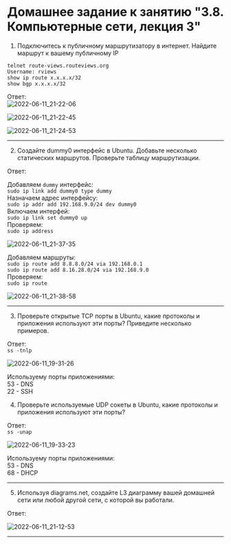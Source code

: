# Домашнее задание к занятию "3.8. Компьютерные сети, лекция 3"

1. Подключитесь к публичному маршрутизатору в интернет. Найдите маршрут к вашему публичному IP
```
telnet route-views.routeviews.org
Username: rviews
show ip route x.x.x.x/32
show bgp x.x.x.x/32
```

Ответ:  
![2022-06-11_21-22-06](https://user-images.githubusercontent.com/93952387/173201128-d7aad33c-8dbb-4ea3-b873-c6074bdec392.png)  

![2022-06-11_21-22-45](https://user-images.githubusercontent.com/93952387/173201147-b4584993-66fb-45b6-9242-c9cf962d78ff.png)  

![2022-06-11_21-24-53](https://user-images.githubusercontent.com/93952387/173201155-07b0ea41-ae84-4942-99d0-70e47e20c506.png)  


---

2. Создайте dummy0 интерфейс в Ubuntu. Добавьте несколько статических маршрутов. Проверьте таблицу маршрутизации.

Ответ:  

Добавляем `dummy` интерфейс:  
`sudo ip link add dummy0 type dummy`  
Назначаем адрес интерфейсу:  
`sudo ip addr add 192.168.9.0/24 dev dummy0`   
Включаем интерфей:  
`sudo ip link set dummy0 up`  
Проверяем:  
`sudo ip address`  

![2022-06-11_21-37-35](https://user-images.githubusercontent.com/93952387/173201185-761b4226-b904-4de0-8604-573a4611f805.png)

Добавляем маршруты:  
`sudo ip route add 8.8.8.0/24 via 192.168.0.1`  
`sudo ip route add 8.16.28.0/24 via 192.168.9.0`  
Проверяем:  
`sudo ip route`  

![2022-06-11_21-38-58](https://user-images.githubusercontent.com/93952387/173201195-125cabcb-1051-4cb4-a490-f8693bb45aae.png)


---

3. Проверьте открытые TCP порты в Ubuntu, какие протоколы и приложения используют эти порты? Приведите несколько примеров.

Ответ:  
`ss -tnlp`  

![2022-06-11_19-31-26](https://user-images.githubusercontent.com/93952387/173201242-00add586-3198-48d8-8a4d-b57375babe77.png)  


Используему порты приложениями:  
53 - DNS  
22 - SSH  

4. Проверьте используемые UDP сокеты в Ubuntu, какие протоколы и приложения используют эти порты?

Ответ:  
`ss -unap`  

![2022-06-11_19-33-23](https://user-images.githubusercontent.com/93952387/173201252-5f35330e-e872-4c27-a046-78dd1f88092f.png)  

Используему порты приложениями:  
53 - DNS  
68 - DHCP  

---

5. Используя diagrams.net, создайте L3 диаграмму вашей домашней сети или любой другой сети, с которой вы работали. 

Ответ:  

![2022-06-11_21-12-53](https://user-images.githubusercontent.com/93952387/173201273-7c6072fa-0c04-4a32-a27d-fc806ea9606a.png)


---
